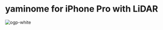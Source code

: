 # yaminome for iPhone Pro with LiDAR

![ogp-white](https://github.com/user-attachments/assets/a4581ff6-5dd0-477d-8982-1f4cdb8e1d23)
